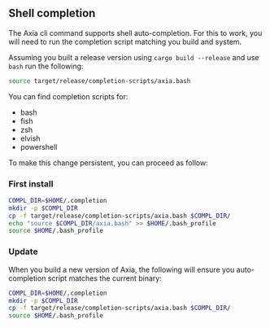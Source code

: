 
## Shell completion

The Axia cli command supports shell auto-completion. For this to work, you will need to run the completion script matching you build and system.

Assuming you built a release version using `cargo build --release` and use `bash` run the following:

```bash
source target/release/completion-scripts/axia.bash
```

You can find completion scripts for:

- bash
- fish
- zsh
- elvish
- powershell

To make this change persistent, you can proceed as follow:

### First install

```bash
COMPL_DIR=$HOME/.completion
mkdir -p $COMPL_DIR
cp -f target/release/completion-scripts/axia.bash $COMPL_DIR/
echo "source $COMPL_DIR/axia.bash" >> $HOME/.bash_profile
source $HOME/.bash_profile
```

### Update

When you build a new version of Axia, the following will ensure you auto-completion script matches the current binary:

```bash
COMPL_DIR=$HOME/.completion
mkdir -p $COMPL_DIR
cp -f target/release/completion-scripts/axia.bash $COMPL_DIR/
source $HOME/.bash_profile
```
